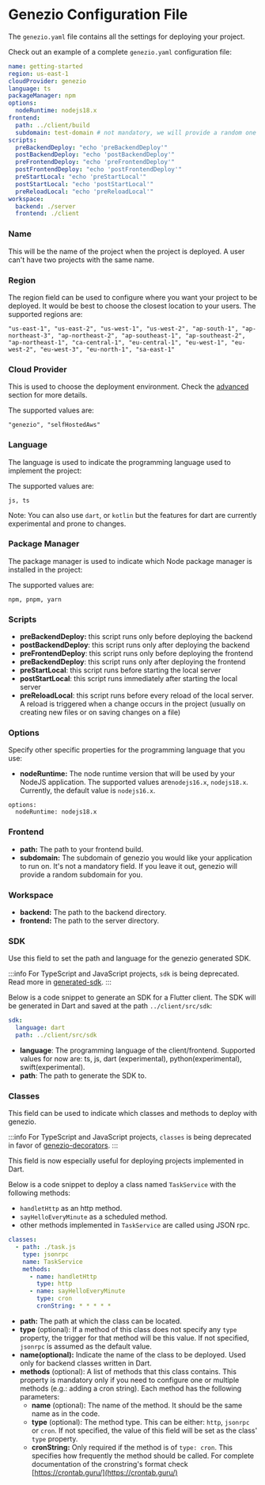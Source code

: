 # Genezio Configuration File

The `genezio.yaml` file contains all the settings for deploying your project.

Check out an example of a complete `genezio.yaml` configuration file:

```yaml
name: getting-started
region: us-east-1
cloudProvider: genezio
language: ts
packageManager: npm
options:
  nodeRuntime: nodejs18.x
frontend:
  path: ../client/build
  subdomain: test-domain # not mandatory, we will provide a random one for you
scripts:
  preBackendDeploy: "echo 'preBackendDeploy'"
  postBackendDeploy: "echo 'postBackendDeploy'"
  preFrontendDeploy: "echo 'preFrontendDeploy'"
  postFrontendDeploy: "echo 'postFrontendDeploy'"
  preStartLocal: "echo 'preStartLocal'"
  postStartLocal: "echo 'postStartLocal'"
  preReloadLocal: "echo 'preReloadLocal'"
workspace:
  backend: ./server
  frontend: ./client
```

### Name

This will be the name of the project when the project is deployed. A user can't have two projects with the same name.

### Region

The region field can be used to configure where you want your project to be deployed. It would be best to choose the closest location to your users. The supported regions are:

```
"us-east-1", "us-east-2", "us-west-1", "us-west-2", "ap-south-1", "ap-northeast-3", "ap-northeast-2", "ap-southeast-1", "ap-southeast-2", "ap-northeast-1", "ca-central-1", "eu-central-1", "eu-west-1", "eu-west-2", "eu-west-3", "eu-north-1", "sa-east-1"
```

### Cloud Provider

This is used to choose the deployment environment. Check the [advanced](../advanced/ "mention") section for more details.

The supported values are:

```
"genezio", "selfHostedAws"
```

### Language

The language is used to indicate the programming language used to implement the project:

The supported values are:

```
js, ts
```

Note: You can also use `dart`, or `kotlin` but the features for dart are currently experimental and prone to changes.

### Package Manager

The package manager is used to indicate which Node package manager is installed in the project:

The supported values are:

```
npm, pnpm, yarn
```

### Scripts

- **preBackendDeploy:** this script runs only before deploying the backend
- **postBackendDeploy**: this script runs only after deploying the backend
- **preFrontendDeploy**: this script runs only before deploying the frontend
- **preBackendDeploy**: this script runs only after deploying the frontend
- **preStartLocal**: this script runs before starting the local server
- **postStartLocal**: this script runs immediately after starting the local server
- **preReloadLocal**: this script runs before every reload of the local server. A reload is triggered when a change occurs in the project (usually on creating new files or on saving changes on a file)

### Options

Specify other specific properties for the programming language that you use:

- **nodeRuntime:** The node runtime version that will be used by your NodeJS application. The supported values are`nodejs16.x`, `nodejs18.x`. Currently, the default value is `nodejs16.x`.

```
options:
  nodeRuntime: nodejs18.x
```

### Frontend

- **path:** The path to your frontend build.
- **subdomain:** The subdomain of genezio you would like your application to run on. It's not a mandatory field. If you leave it out, genezio will provide a random subdomain for you.

### Workspace

- **backend:** The path to the backend directory.
- **frontend:** The path to the server directory.

### SDK

Use this field to set the path and language for the genezio generated SDK.

<!-- :::info -->

:::info
For TypeScript and JavaScript projects, `sdk` is being deprecated. Read more in [generated-sdk](../features/generated-sdk "mention").
:::

<!-- ::: -->

Below is a code snippet to generate an SDK for a Flutter client. The SDK will be generated in Dart and saved at the path `../client/src/sdk`:

```yaml
sdk:
  language: dart
  path: ../client/src/sdk
```

- **language**: The programming language of the client/frontend. Supported values for now are: ts, js, dart (experimental), python(experimental), swift(experimental).
- **path**: The path to generate the SDK to.

### Classes

This field can be used to indicate which classes and methods to deploy with genezio.

<!-- :::info -->

:::info
For TypeScript and JavaScript projects, `classes` is being deprecated in favor of [genezio-decorators](genezio-decorators "mention").
:::

<!-- ::: -->

This field is now especially useful for deploying projects implemented in Dart.

Below is a code snippet to deploy a class named `TaskService` with the following methods:

- `handletHttp` as an http method.
- `sayHelloEveryMinute` as a scheduled method.
- other methods implemented in `TaskService` are called using JSON rpc.

```yaml
classes:
  - path: ./task.js
    type: jsonrpc
    name: TaskService
    methods:
      - name: handletHttp
        type: http
      - name: sayHelloEveryMinute
        type: cron
        cronString: * * * * *
```

- **path:** The path at which the class can be located.
- **type** (optional): If a method of this class does not specify any `type` property, the trigger for that method will be this value. If not specified, `jsonrpc` is assumed as the default value.
- **name(optional):** Indicate the name of the class to be deployed. Used only for backend classes written in Dart.
- **methods** (optional): A list of methods that this class contains. This property is mandatory only if you need to configure one or multiple methods (e.g.: adding a cron string). Each method has the following parameters:
  - **name** (optional): The name of the method. It should be the same name as in the code.
  - **type** (optional): The method type. This can be either: `http`, `jsonrpc` or `cron`. If not specified, the value of this field will be set as the class' `type` property.
  - **cronString:** Only required if the method is of `type: cron`. This specifies how frequently the method should be called. For complete documentation of the cronstring's format check [https://crontab.guru/](https://crontab.guru/)

